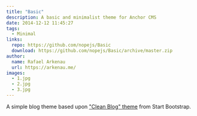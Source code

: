 ```yaml
---
title: "Basic"
description: A basic and minimalist theme for Anchor CMS
date: 2014-12-12 11:45:27
tags:
  - Minimal
links:
  repo: https://github.com/nopejs/Basic
  download: https://github.com/nopejs/Basic/archive/master.zip
author:
  name: Rafael Arkenau
  url: https://arkenau.me/
images:
  - 1.jpg
  - 2.jpg
  - 3.jpg
---
```


A simple blog theme based upon ["Clean Blog" theme](http://startbootstrap.com/template-overviews/clean-blog/) from Start Bootstrap.
